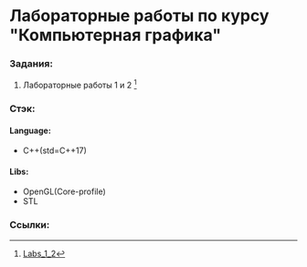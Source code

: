 # Лабораторные работы по курсу "Компьютерная графика"

### Задания:
1. Лабораторные работы 1 и 2 [^1]

### Стэк:

#### Language: 
- C++(std=C++17)

#### Libs:
- OpenGL(Core-profile)
- STL

### Ссылки:
[^1]: [Labs_1_2](https://github.com/JuFnd/GraphLabs/blob/main/Labs%201-2/labs1-2.md)
